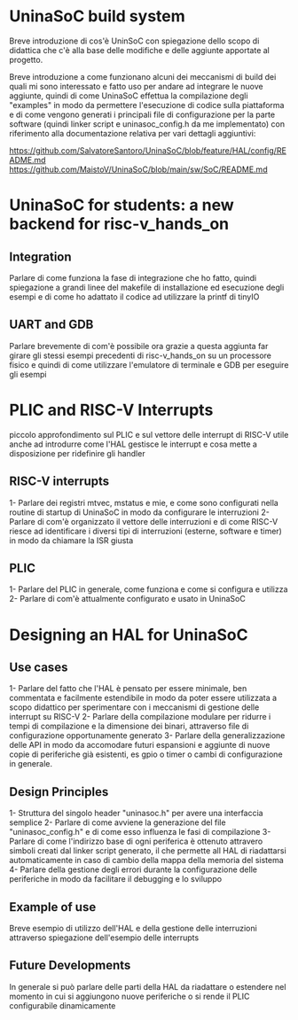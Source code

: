 # UninaSoC build system

Breve introduzione di cos'è UninSoC con spiegazione dello scopo
di didattica che c'è alla base delle modifiche e delle aggiunte apportate al progetto.

Breve introduzione a come funzionano alcuni dei meccanismi di build dei quali
mi sono interessato e fatto uso per andare ad integrare le nuove aggiunte,
quindi di come UninaSoC effettua la compilazione degli "examples" in modo
da permettere l'esecuzione di codice sulla piattaforma e di come vengono generati
i principali file di configurazione per la parte software
(quindi linker script e uninasoc_config.h da me implementato)
con riferimento alla documentazione relativa per vari dettagli aggiuntivi:

https://github.com/SalvatoreSantoro/UninaSoC/blob/feature/HAL/config/README.md
https://github.com/MaistoV/UninaSoC/blob/main/sw/SoC/README.md

# UninaSoC for students: a new backend for risc-v_hands_on

## Integration

Parlare di come funziona la fase di integrazione che ho fatto, quindi spiegazione
a grandi linee del makefile di installazione ed esecuzione degli esempi
e di come ho adattato il codice ad utilizzare la printf di tinyIO

## UART and GDB

Parlare brevemente di com'è possibile ora grazie a questa aggiunta
far girare gli stessi esempi precedenti di risc-v_hands_on su un processore fisico
e quindi di come utilizzare l'emulatore di terminale e GDB per eseguire gli esempi


# PLIC and RISC-V Interrupts

piccolo approfondimento sul PLIC e sul vettore delle interrupt di RISC-V
utile anche ad introdurre come l'HAL gestisce le interrupt e cosa mette
a disposizione per ridefinire gli handler

## RISC-V interrupts
1- Parlare dei registri mtvec, mstatus e mie, e come sono configurati nella routine
di startup di UninaSoC in modo da configurare le interruzioni
2- Parlare di com'è organizzato il vettore delle interruzioni e di come RISC-V
riesce ad identificare i diversi tipi di interruzioni (esterne, software e timer)
in modo da chiamare la ISR giusta

## PLIC
1- Parlare del PLIC in generale, come funziona e come si configura e utilizza
2- Parlare di com'è attualmente configurato e usato in UninaSoC

# Designing an HAL for UninaSoC

## Use cases

1- Parlare del fatto che l'HAL è pensato per essere minimale, ben commentata
e facilmente estendibile in modo da poter essere utilizzata a scopo didattico
per sperimentare con i meccanismi di gestione delle interrupt su RISC-V
2- Parlare della compilazione modulare per ridurre i tempi di compilazione e
la dimensione dei binari, attraverso file di configurazione opportunamente generato
3- Parlare della generalizzazione delle API in modo da accomodare futuri espansioni e
aggiunte di nuove copie di periferiche già esistenti, es gpio o timer o cambi di configurazione
in generale.

## Design Principles

1- Struttura del singolo header "uninasoc.h" per avere una interfaccia semplice
2- Parlare di come avviene la generazione del file "uninasoc_config.h" e di come esso
influenza le fasi di compilazione
3- Parlare di come l'indirizzo base di ogni periferica è ottenuto attravero simboli
creati dal linker script generato, il che permette all HAL di riadattarsi automaticamente
in caso di cambio della mappa della memoria del sistema
4- Parlare della gestione degli errori durante la configurazione delle periferiche
in modo da facilitare il debugging e lo sviluppo

## Example of use

Breve esempio di utilizzo dell'HAL e della gestione delle interruzioni attraverso
spiegazione dell'esempio delle interrupts

## Future Developments

In generale si può parlare delle parti della HAL da riadattare o estendere
nel momento in cui si aggiungono nuove periferiche o si rende il PLIC configurabile
dinamicamente
